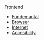 Frontend

- [Fundemantal](https://github.com/ridvandmrc/Self-Learning/tree/main/frontend/Fundemantal)
- [Browser](https://github.com/ridvandmrc/Self-Learning/tree/main/frontend/Browser)
- [Internet](https://github.com/ridvandmrc/Self-Learning/tree/main/frontend/Internet)
- [Accesibility](https://github.com/ridvandmrc/Self-Learning/tree/main/frontend/Accesibility)
